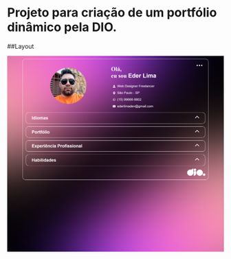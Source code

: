 # Projeto para criação de um portfólio dinâmico pela DIO.

##Layout

![Tela Principal](ederlimadev.github.io_portfolio-Eder-Lima_.png)